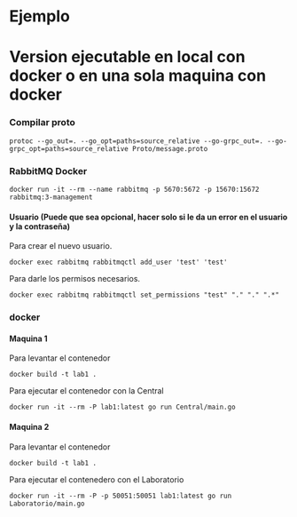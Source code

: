 # Ejemplo

# Version ejecutable en local con docker o en una sola maquina con docker

### Compilar proto

    protoc --go_out=. --go_opt=paths=source_relative --go-grpc_out=. --go-grpc_opt=paths=source_relative Proto/message.proto

### RabbitMQ Docker

    docker run -it --rm --name rabbitmq -p 5670:5672 -p 15670:15672 rabbitmq:3-management

#### Usuario (Puede que sea opcional, hacer solo si le da un error en el usuario y la contraseña)
Para crear el nuevo usuario.

    docker exec rabbitmq rabbitmqctl add_user 'test' 'test'
Para darle los permisos necesarios.

    docker exec rabbitmq rabbitmqctl set_permissions "test" "." "." ".*"

### docker

#### Maquina 1
Para levantar el contenedor

    docker build -t lab1 .
Para ejecutar el contenedor con la Central

    docker run -it --rm -P lab1:latest go run Central/main.go

#### Maquina 2
Para levantar el contenedor

    docker build -t lab1 .
Para ejecutar el contenedero con el Laboratorio

    docker run -it --rm -P -p 50051:50051 lab1:latest go run Laboratorio/main.go
